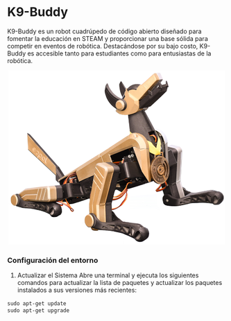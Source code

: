 # K9-Buddy
K9-Buddy es un robot cuadrúpedo de código abierto diseñado para fomentar la educación en STEAM y proporcionar una base sólida para competir en eventos de robótica. Destacándose por su bajo costo, K9-Buddy es accesible tanto para estudiantes como para entusiastas de la robótica. 
<p align="center">
  <img src="images/1.png" alt="K9-Buddy" width="500"/>
</p>

### Configuración del entorno
1. Actualizar el Sistema
Abre una terminal y ejecuta los siguientes comandos para actualizar la lista de paquetes y actualizar los paquetes instalados a sus versiones más recientes:
```
sudo apt-get update
sudo apt-get upgrade
```
